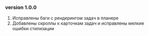 ### version 1.0.0
1. Исправлены баги с рендерингом задач в планере
2. Добавлены скроллы к карточкам задач и исправлены мелкие ошибки стилизации